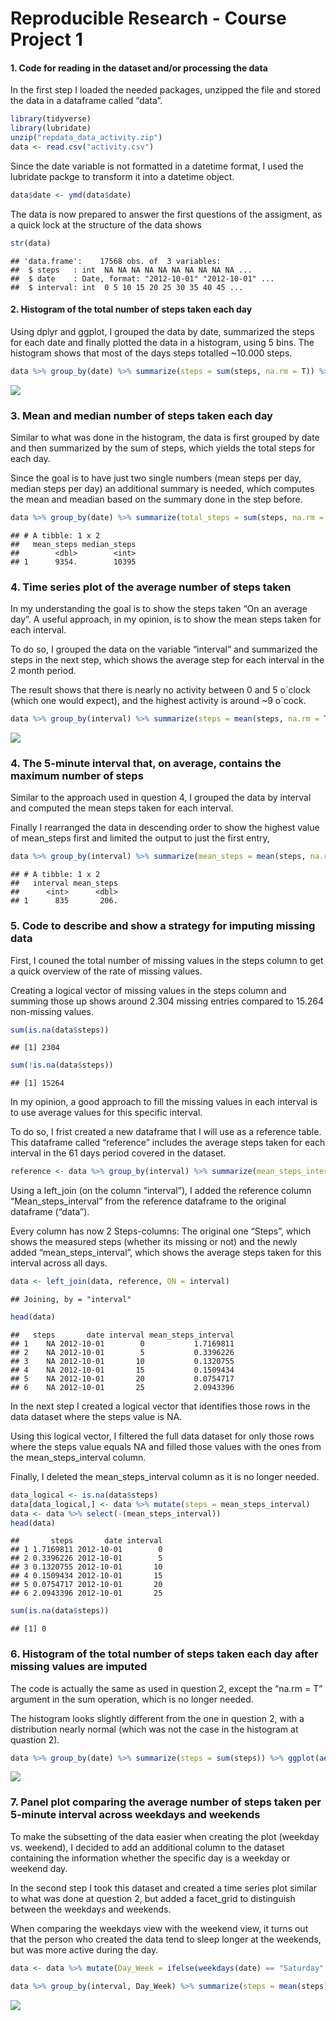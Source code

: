 # Reproducible Research - Course Project 1

  
  

#### **1. Code for reading in the dataset and/or processing the data**

In the first step I loaded the needed packages, unzipped the file and
stored the data in a dataframe called “data”.

``` r
library(tidyverse)
library(lubridate)
unzip("repdata_data_activity.zip")
data <- read.csv("activity.csv")
```

Since the date variable is not formatted in a datetime format, I used
the lubridate packge to transform it into a datetime object.

``` r
data$date <- ymd(data$date)
```

The data is now prepared to answer the first questions of the assigment,
as a quick lock at the structure of the data shows

``` r
str(data)
```

    ## 'data.frame':    17568 obs. of  3 variables:
    ##  $ steps   : int  NA NA NA NA NA NA NA NA NA NA ...
    ##  $ date    : Date, format: "2012-10-01" "2012-10-01" ...
    ##  $ interval: int  0 5 10 15 20 25 30 35 40 45 ...

  

#### **2. Histogram of the total number of steps taken each day**

Using dplyr and ggplot, I grouped the data by date, summarized the steps
for each date and finally plotted the data in a histogram, using 5 bins.
The histogram shows that most of the days steps totalled \~10.000 steps.

``` r
data %>% group_by(date) %>% summarize(steps = sum(steps, na.rm = T)) %>% ggplot(aes(x = steps)) + geom_histogram(bins = 5, color = "white")
```

![](Course_project1_files/figure-markdown_github/unnamed-chunk-4-1.png)  

### **3. Mean and median number of steps taken each day**

Similar to what was done in the histogram, the data is first grouped by
date and then summarized by the sum of steps, which yields the total
steps for each day.

Since the goal is to have just two single numbers (mean steps per day,
median steps per day) an additional summary is needed, which computes
the mean and meadian based on the summary done in the step before.

``` r
data %>% group_by(date) %>% summarize(total_steps = sum(steps, na.rm = T)) %>% summarize(mean_steps = mean(total_steps), median_steps = median(total_steps))
```

    ## # A tibble: 1 x 2
    ##   mean_steps median_steps
    ##        <dbl>        <int>
    ## 1      9354.        10395

  

### **4. Time series plot of the average number of steps taken**

In my understanding the goal is to show the steps taken “On an average
day”. A useful approach, in my opinion, is to show the mean steps taken
for each interval.

To do so, I grouped the data on the variable “interval” and summarized
the steps in the next step, which shows the average step for each
interval in the 2 month period.

The result shows that there is nearly no activity between 0 and 5
o´clock (which one would expect), and the highest activity is around \~9
o´cock.

``` r
data %>% group_by(interval) %>% summarize(steps = mean(steps, na.rm = T)) %>% ggplot(aes(x = interval, y = steps)) + geom_line()
```

![](Course_project1_files/figure-markdown_github/unnamed-chunk-6-1.png)

  

### **4. The 5-minute interval that, on average, contains the maximum number of steps**

Similar to the approach used in question 4, I grouped the data by
interval and computed the mean steps taken for each interval.

Finally I rearranged the data in descending order to show the highest
value of mean_steps first and limited the output to just the first
entry,

``` r
data %>% group_by(interval) %>% summarize(mean_steps = mean(steps, na.rm = T)) %>% arrange(desc(mean_steps)) %>% head(1)
```

    ## # A tibble: 1 x 2
    ##   interval mean_steps
    ##      <int>      <dbl>
    ## 1      835       206.

  

### **5. Code to describe and show a strategy for imputing missing data**

First, I couned the total number of missing values in the steps column
to get a quick overview of the rate of missing values.

Creating a logical vector of missing values in the steps column and
summing those up shows around 2.304 missing entries compared to 15.264
non-missing values.

``` r
sum(is.na(data$steps))
```

    ## [1] 2304

``` r
sum(!is.na(data$steps))
```

    ## [1] 15264

In my opinion, a good approach to fill the missing values in each
interval is to use average values for this specific interval.

To do so, I frist created a new dataframe that I will use as a reference
table. This dataframe called “reference” includes the average steps
taken for each interval in the 61 days period covered in the dataset.

``` r
reference <- data %>% group_by(interval) %>% summarize(mean_steps_interval = mean(steps, na.rm = T))
```

Using a left_join (on the column “interval”), I added the reference
column “Mean_steps_interval” from the reference dataframe to the
original dataframe (“data”).

Every column has now 2 Steps-columns: The original one “Steps”, which
shows the measured steps (whether its missing or not) and the newly
added “mean_steps_interval”, which shows the average steps taken for
this interval across all days.

``` r
data <- left_join(data, reference, ON = interval)
```

    ## Joining, by = "interval"

``` r
head(data)
```

    ##   steps       date interval mean_steps_interval
    ## 1    NA 2012-10-01        0           1.7169811
    ## 2    NA 2012-10-01        5           0.3396226
    ## 3    NA 2012-10-01       10           0.1320755
    ## 4    NA 2012-10-01       15           0.1509434
    ## 5    NA 2012-10-01       20           0.0754717
    ## 6    NA 2012-10-01       25           2.0943396

In the next step I created a logical vector that identifies those rows
in the data dataset where the steps value is NA.

Using this logical vector, I filtered the full data dataset for only
those rows where the steps value equals NA and filled those values with
the ones from the mean_steps_interval column.

Finally, I deleted the mean_steps_interval column as it is no longer
needed.

``` r
data_logical <- is.na(data$steps)
data[data_logical,] <- data %>% mutate(steps = mean_steps_interval)
data <- data %>% select(-(mean_steps_interval))
head(data)
```

    ##       steps       date interval
    ## 1 1.7169811 2012-10-01        0
    ## 2 0.3396226 2012-10-01        5
    ## 3 0.1320755 2012-10-01       10
    ## 4 0.1509434 2012-10-01       15
    ## 5 0.0754717 2012-10-01       20
    ## 6 2.0943396 2012-10-01       25

``` r
sum(is.na(data$steps))
```

    ## [1] 0

  

### **6. Histogram of the total number of steps taken each day after missing values are imputed**

The code is actually the same as used in question 2, except the “na.rm =
T” argument in the sum operation, which is no longer needed.

The histogram looks slightly different from the one in question 2, with
a distribution nearly normal (which was not the case in the histogram at
quastion 2).

``` r
data %>% group_by(date) %>% summarize(steps = sum(steps)) %>% ggplot(aes(x = steps)) + geom_histogram(bins = 5, color = "white")
```

![](Course_project1_files/figure-markdown_github/unnamed-chunk-12-1.png)

  

### **7. Panel plot comparing the average number of steps taken per 5-minute interval across weekdays and weekends**

To make the subsetting of the data easier when creating the plot
(weekday vs. weekend), I decided to add an additional column to the
dataset containing the information whether the specific day is a weekday
or weekend day.

In the second step I took this dataset and created a time series plot
similar to what was done at question 2, but added a facet_grid to
distinguish between the weekdays and weekends.

When comparing the weekdays view with the weekend view, it turns out
that the person who created the data tend to sleep longer at the
weekends, but was more active during the day.

``` r
data <- data %>% mutate(Day_Week = ifelse(weekdays(date) == "Saturday" | weekdays(date) == "Sunday", "weekend", "weekday"))

data %>% group_by(interval, Day_Week) %>% summarize(steps = mean(steps)) %>% ggplot(aes(x = interval, y = steps, color = Day_Week)) + geom_line() + facet_grid(cols = vars(Day_Week))
```

![](Course_project1_files/figure-markdown_github/unnamed-chunk-13-1.png)
